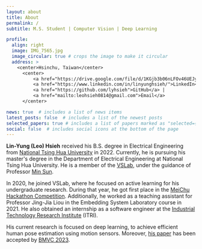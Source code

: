 ```yaml
---
layout: about
title: About
permalink: /
subtitle: M.S. Student | Computer Vision | Deep Learning

profile:
  align: right
  image: IMG_7565.jpg
  image_circular: true # crops the image to make it circular
  address: >
    <center>Hsinchu, Taiwan</center>
      <center>
          <a href="https://drive.google.com/file/d/1KGjb3b06nLFOv46UEJy_kmqC6oarD7mz/view?usp=sharing">CV</a> | 
          <a href="https://www.linkedin.com/in/linyunghsieh/">LinkedIn</a> <br>
          <a href="https://github.com/lyhsieh">GitHub</a> |
          <a href="mailto:leohsieh0814@gmail.com">Email</a>
      </center>

news: true  # includes a list of news items
latest_posts: false  # includes a list of the newest posts
selected_papers: true # includes a list of papers marked as "selected={true}"
social: false  # includes social icons at the bottom of the page
---
```


<!-- Write your biography here. Tell the world about yourself. Link to your favorite [subreddit](http://reddit.com). You can put a picture in, too. The code is already in, just name your picture `prof_pic.jpg` and put it in the `img/` folder.

Put your address / P.O. box / other info right below your picture. You can also disable any of these elements by editing `profile` property of the YAML header of your `_pages/about.md`. Edit `_bibliography/papers.bib` and Jekyll will render your [publications page](/al-folio/publications/) automatically.

Link to your social media connections, too. This theme is set up to use [Font Awesome icons](http://fortawesome.github.io/Font-Awesome/) and [Academicons](https://jpswalsh.github.io/academicons/), like the ones below. Add your Facebook, Twitter, LinkedIn, Google Scholar, or just disable all of them. -->

<b>Lin-Yung (Leo) Hsieh</b> received his B.S. degree in Electrical Engineering from [National Tsing Hua University](https://nthu-en.site.nthu.edu.tw/) in 2022. Currently, he is pursuing his master's degree in the Department of Electrical Engineering at National Tsing Hua University. He is a member of the <a href="https://aliensunmin.github.io/lab/info.html">VSLab</a>, under the guidance of Professor <a href="https://aliensunmin.github.io/">Min Sun</a>.

In 2020, he joined VSLab, where he focused on active learning for his undergraduate research. During that year, he got first place in the <a href="https://2020.meichuhackathon.org/">MeiChu Hackathon Competition</a>. Additionally, he worked as a teaching assistant for Professor Jing-Jia Liou in the Embedding System Laboratory course in 2021. He also obtained an internship as a software engineer at the <a href="https://www.itri.org.tw/english/index.aspx">Industrial Technology Research Institute</a> (ITRI).

His current research is focused on deep learning, to achieve efficient human pose estimation using motion sensors. Moreover, <a href="https://lyhsieh.github.io/sphp/">his paper</a> has been accepted by <a href="https://bmvc2023.org/">BMVC 2023</a>.